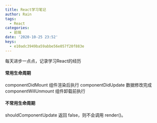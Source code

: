```yaml
---
title: React学习笔记
author: Rain
tags:
  - React
categories:
  - 前端
date: '2020-10-25 23:52'
keys: 
  - e10adc3949ba59abbe56e057f20f883e
---
```


<Boxx/>

每天进步一点点，记录学习React的经历

#### 常用生命周期

componentDidMount 组件渲染后执行
componentDidUpdate 数据修改完成
componentWillUnmount 组件卸载前执行

#### 不常用生命周期

shouldComponentUpdate 返回 false，则不会调用 render()。
